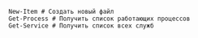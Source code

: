     New-Item # Создать новый файл
    Get-Process # Получить список работающих процессов
    Get-Service # Получить список всех служб